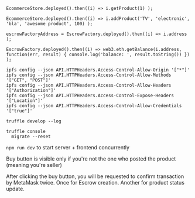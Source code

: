 ```
EcommerceStore.deployed().then((i) => i.getProduct(1) );

EcommerceStore.deployed().then((i) => i.addProduct('TV', 'electronic', 'bla', 'awesome product', 100) );

escrowFactoryAddress = EscrowFactory.deployed().then((i) => i.address );

EscrowFactory.deployed().then((i) => web3.eth.getBalance(i.address, function(err, result) { console.log('balance: ', result.toString()) }) );

```

```
ipfs config --json API.HTTPHeaders.Access-Control-Allow-Origin '["*"]'
ipfs config --json API.HTTPHeaders.Access-Control-Allow-Methods '["GET", "POST"]'
ipfs config --json API.HTTPHeaders.Access-Control-Allow-Headers '["Authorization"]'
ipfs config --json API.HTTPHeaders.Access-Control-Expose-Headers '["Location"]'
ipfs config --json API.HTTPHeaders.Access-Control-Allow-Credentials '["true"]'
```

```
truffle develop --log

truffle console
  migrate --reset
```

`npm run dev` to start server + frontend concurrently

Buy button is visible only if you're not the one who posted the product (meaning you're seller)

After clicking the buy button, you will be requested to confirm transaction by MetaMask twice. Once for Escrow creation. Another for product status update.